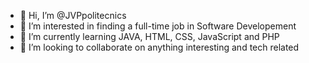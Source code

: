 - 👋 Hi, I’m @JVPpolitecnics
- 👀 I’m interested in finding a full-time job in Software Developement 
- 🌱 I’m currently learning JAVA, HTML, CSS, JavaScript and PHP
- 💞️ I’m looking to collaborate on anything interesting and tech related
